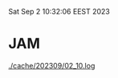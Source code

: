 Sat Sep  2 10:32:06 EEST 2023
# JAM
<a href='./cache/202309/02_10.log'>./cache/202309/02_10.log</a>

